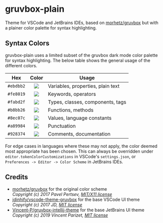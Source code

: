 # gruvbox-plain

Theme for VSCode and JetBrains IDEs, based on [morhetz/gruvbox](https://github.com/morhetz/gruvbox) but with a plainer color palette for syntax highlighting.

## Syntax Colors

gruvbox-plain uses a limited subset of the gruvbox dark mode color palette for syntax highlighting. The below table shows the general usage of the different colors.

| Hex       |                          Color                           | Usage                             |
| --------- | :------------------------------------------------------: | --------------------------------- |
| `#ebdbb2` | ![](https://via.placeholder.com/15/ebdbb2/000000?text=+) | Variables, properties, plain text |
| `#fe8019` | ![](https://via.placeholder.com/15/fe8019/000000?text=+) | Keywords, operators               |
| `#fabd2f` | ![](https://via.placeholder.com/15/fabd2f/000000?text=+) | Types, classes, components, tags  |
| `#b8bb26` | ![](https://via.placeholder.com/15/b8bb26/000000?text=+) | Functions, methods                |
| `#8ec07c` | ![](https://via.placeholder.com/15/8ec07c/000000?text=+) | Values, language constants        |
| `#a89984` | ![](https://via.placeholder.com/15/a89984/000000?text=+) | Punctuation                       |
| `#928374` | ![](https://via.placeholder.com/15/928374/000000?text=+) | Comments, documentation           |

For edge cases in languages where these may not apply, the color deemed most appropriate has been chosen. This can always be overridden under `editor.tokenColorCustomizations` in VSCode's `settings.json`, or `Preferences -> Editor -> Color Scheme` in JetBrains IDEs.

## Credits

- [morhetz/gruvbox](https://github.com/morhetz/gruvbox) for the original color scheme<br>
  _Copyright (c) 2017 Pavel Pertsev, [MIT/X11 license](https://github.com/morhetz/gruvbox#license)_
- [jdinhify/vscode-theme-gruvbox](https://github.com/jdinhify/vscode-theme-gruvbox) for the base VSCode UI theme<br>
  _Copyright (c) 2017 JD, [MIT license](https://github.com/jdinhify/vscode-theme-gruvbox/blob/main/LICENSE)_
- [Vincent-P/gruvbox-intellij-theme](https://github.com/Vincent-P/gruvbox-intellij-theme) for the base JetBrains UI theme<br>
  _Copyright (c) 2019 Vincent Parizet, [MIT license](https://github.com/Vincent-P/gruvbox-intellij-theme/blob/master/LICENSE)_
